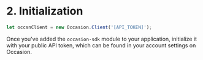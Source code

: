 # 2. Initialization

```javascript
let occsnClient = new Occasion.Client('[API_TOKEN]');
```

Once you've added the `occasion-sdk` module to your application, initialize it with your public API token, which can be found in your account settings on Occasion.

